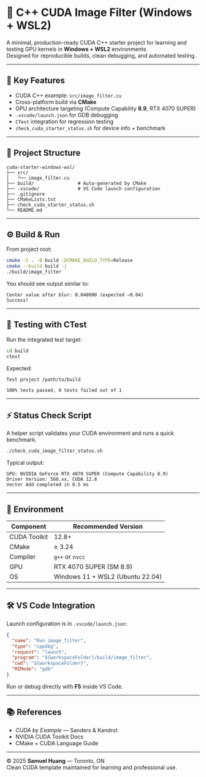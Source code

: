 # 🧩 C++ CUDA Image Filter (Windows + WSL2)

A minimal, production-ready CUDA C++ starter project for learning and testing GPU kernels in **Windows + WSL2** environments.  
Designed for reproducible builds, clean debugging, and automated testing.

---

## 🚀 Key Features
- CUDA C++ example: `src/image_filter.cu`
- Cross-platform build via **CMake**
- GPU architecture targeting (Compute Capability **8.9**, RTX 4070 SUPER)
- `.vscode/launch.json` for GDB debugging
- `CTest` integration for regression testing
- `check_cuda_starter_status.sh` for device info + benchmark

---

## 🧱 Project Structure
```
cuda-starter-windows-wsl/
├── src/
│   └── image_filter.cu
├── build/                # Auto-generated by CMake
├── .vscode/              # VS Code launch configuration
├── .gitignore
├── CMakeLists.txt
├── check_cuda_starter_status.sh
└── README.md
```

---

## ⚙️ Build & Run

From project root:
```bash
cmake -S . -B build -DCMAKE_BUILD_TYPE=Release
cmake --build build -j
./build/image_filter
```

You should see output similar to:
```
Center value after blur: 0.040000 (expected ~0.04)
Success!
```

---

## 🧪 Testing with CTest
Run the integrated test target:

```bash
cd build
ctest
```

Expected:
```
Test project /path/to/build

100% tests passed, 0 tests failed out of 1
```

---

## ⚡ Status Check Script
A helper script validates your CUDA environment and runs a quick benchmark.

```bash
./check_cuda_image_filter_status.sh
```

Typical output:
```
GPU: NVIDIA GeForce RTX 4070 SUPER (Compute Capability 8.9)
Driver Version: 560.xx, CUDA 12.8
Vector Add completed in 0.5 ms
```

---

## 🧠 Environment
| Component | Recommended Version |
|------------|--------------------|
| CUDA Toolkit | 12.8+ |
| CMake | ≥ 3.24 |
| Compiler | `g++` or `nvcc` |
| GPU | RTX 4070 SUPER (SM 8.9) |
| OS | Windows 11 + WSL2 (Ubuntu 22.04) |

---

## 🛠 VS Code Integration
Launch configuration is in `.vscode/launch.json`:
```json
{
  "name": "Run image_filter",
  "type": "cppdbg",
  "request": "launch",
  "program": "${workspaceFolder}/build/image_filter",
  "cwd": "${workspaceFolder}",
  "MIMode": "gdb"
}
```
Run or debug directly with **F5** inside VS Code.

---

## 📚 References
- *CUDA by Example* — Sanders & Kandrot  
- NVIDIA CUDA Toolkit Docs  
- CMake + CUDA Language Guide  

---

© 2025 **Samuel Huang** — Toronto, ON  
Clean CUDA template maintained for learning and professional use.
